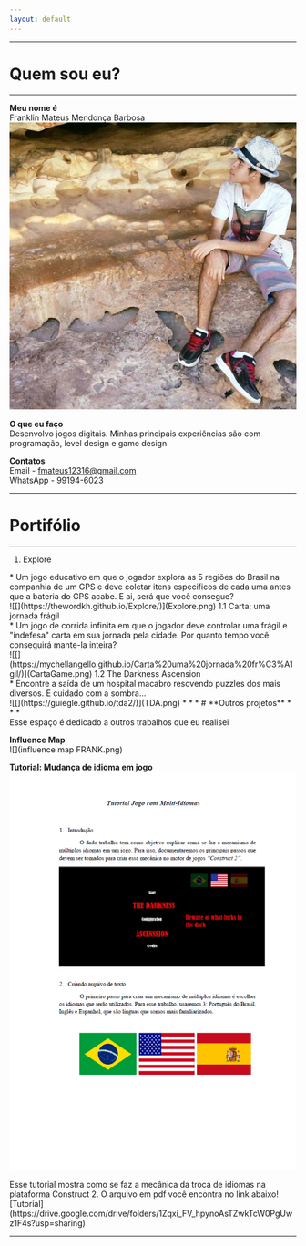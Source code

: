 ```yaml
---  
layout: default
---  
```

* * *
# **Quem sou eu?**  
 * * *  
 **Meu nome é**  
 Franklin Mateus Mendonça Barbosa  
 ![](WWW.jpg)  
   
 **O que eu faço**  
 Desenvolvo jogos digitais. Minhas principais experiências são com programação, level design e game design.  
   
 **Contatos**  
 Email - fmateus12316@gmail.com  
 WhatsApp - 99194-6023  
 * * *  
# **Portifólio**  
 * * *  
 1. Explore   
 <dt>* Um jogo educativo em que o jogador explora as 5 regiões do Brasil na companhia de um GPS e deve coletar itens especificos de cada uma antes que a bateria do GPS acabe. E ai, será que você consegue?</dt>  
 ![[](https://thewordkh.github.io/Explore/)](Explore.png)  
 1.1 Carta: uma jornada frágil  
 <dt>* Um jogo de corrida infinita em que o jogador deve controlar uma frágil e "indefesa" carta em sua jornada pela cidade. Por quanto tempo você conseguirá mante-la inteira?</dt>  
 ![[](https://mychellangello.github.io/Carta%20uma%20jornada%20fr%C3%A1gil/)](CartaGame.png)   
 1.2 The Darkness Ascension  
 <dt>* Encontre a saída de um hospital macabro resovendo puzzles dos mais diversos. E cuidado com a sombra...</dt>  
 ![[](https://guiegle.github.io/tda2/)](TDA.png)  
 * * *  
# **Outros projetos**  
 * * *  
 <dt>Esse espaço é dedicado a outros trabalhos que eu realisei</dt>  
   
 **Influence Map**  
 ![](influence map FRANK.png)  
   
 **Tutorial: Mudança de idioma em jogo**  
 ![](tutorial.png)  
 <dt>Esse tutorial mostra como se faz a mecânica da troca de idiomas na plataforma Construct 2. O arquivo em pdf você encontra no link abaixo!</dt>  
  [Tutorial](https://drive.google.com/drive/folders/1Zqxi_FV_hpynoAsTZwkTcW0PgUwz1F4s?usp=sharing)  
  
 * * *  
